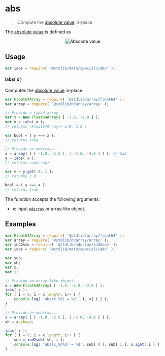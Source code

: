 <!--

@license Apache-2.0

Copyright (c) 2020 The Stdlib Authors.

Licensed under the Apache License, Version 2.0 (the "License");
you may not use this file except in compliance with the License.
You may obtain a copy of the License at

   http://www.apache.org/licenses/LICENSE-2.0

Unless required by applicable law or agreed to in writing, software
distributed under the License is distributed on an "AS IS" BASIS,
WITHOUT WARRANTIES OR CONDITIONS OF ANY KIND, either express or implied.
See the License for the specific language governing permissions and
limitations under the License.

-->

# abs

> Compute the [absolute value][absolute-value] in-place.

<!-- Section to include introductory text. Make sure to keep an empty line after the intro `section` element and another before the `/section` close. -->

<section class="intro">

The [absolute value][absolute-value] is defined as

<!-- <equation class="equation" label="eq:absolute_value" align="center" raw="|x| = \begin{cases} x & \textrm{if}\ x \geq 0 \\ -x & \textrm{if}\ x < 0\end{cases}" alt="Absolute value"> -->

<div class="equation" align="center" data-raw-text="|x| = \begin{cases} x &amp; \textrm{if}\ x \geq 0 \\ -x &amp; \textrm{if}\ x &lt; 0\end{cases}" data-equation="eq:absolute_value">
    <img src="" alt="Absolute value">
    <br>
</div>

<!-- </equation> -->

</section>

<!-- /.intro -->

<!-- Package usage documentation. -->

<section class="usage">

## Usage

```javascript
var iabs = require( '@stdlib/math/special/iabs' );
```

#### iabs( x )

Computes the [absolute value][absolute-value] in-place. 

```javascript
var Float64Array = require( '@stdlib/array/float64' );
var array = require( '@stdlib/ndarray/array' );

// Provide a typed array...
var x = new Float64Array( [ -1.0, -2.0 ] );
var y = iabs( x );
// returns <Float64Array>[ 1.0, 2.0 ]

var bool = ( y === x );
// returns true

// Provide an ndarray...
x = array( [ [ -1.0, -2.0 ], [ -3.0, -4.0 ] ] ); // 2x2
y = iabs( x );
// returns <ndarray>

var v = y.get( 0, 1 );
// returns 2.0

bool = ( y === x );
// returns true
```

The function accepts the following arguments:

-   **x**: input [`ndarray`][@stdlib/ndarray/ctor] or array-like object.

</section>

<!-- /.usage -->

<!-- Package usage notes. Make sure to keep an empty line after the `section` element and another before the `/section` close. -->

<section class="notes">

</section>

<!-- /.notes -->

<!-- Package usage examples. -->

<section class="examples">

## Examples

<!-- eslint no-undef: "error" -->

```javascript
var Float64Array = require( '@stdlib/array/float64' );
var array = require( '@stdlib/ndarray/array' );
var ind2sub = require( '@stdlib/ndarray/ind2sub' );
var iabs = require( '@stdlib/math/special/iabs' );

var sub;
var sh;
var x;
var i;

// Provide an array-like object...
x = new Float64Array( [ -1.0, -2.0, -3.0 ] );
iabs( x );
for ( i = 0; i < x.length; i++ ) {
    console.log( 'abs(x_%d) = %d', i, x[ i ] );
}

// Provide an ndarray...
x = array( [ [ -1.0, -2.0 ], [ -3.0, -4.0 ] ] );
sh = x.shape;

iabs( x );
for ( i = 0; i < x.length; i++ ) {
    sub = ind2sub( sh, i );
    console.log( 'abs(x_%d%d) = %d', sub[ 0 ], sub[ 1 ], x.iget( i ) );
}
```

</section>

<!-- /.examples -->

<!-- Section to include cited references. If references are included, add a horizontal rule *before* the section. Make sure to keep an empty line after the `section` element and another before the `/section` close. -->

<section class="references">

</section>

<!-- /.references -->

<!-- Section for all links. Make sure to keep an empty line after the `section` element and another before the `/section` close. -->

<section class="links">

[absolute-value]: https://en.wikipedia.org/wiki/Absolute_value

[@stdlib/ndarray/ctor]: https://github.com/stdlib-js/stdlib

</section>

<!-- /.links -->
